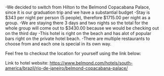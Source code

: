 -We decided to switch from Hilton to the Belmond Copacabana Palace, since it is our graduation trip 
and we have a substantial budget
-Stay is $343 per night per person (5 people), therefore $1715.00 per night as a group. 
-We are staying there 3 days and two nights so the total for the whole group will come out to $3430.00 
because we would be checking out on the third day
-This hotel is right on the beach and has alot of popular bars right on the private hotel beach. 
-There are multiple restaurants to choose from and each one is special in its own way.

Feel free to checkout the location for yourself using the link below:

Link to hotel website: https://www.belmond.com/hotels/south-america/brazil/rio-de-janeiro/belmond-copacabana-palace/

